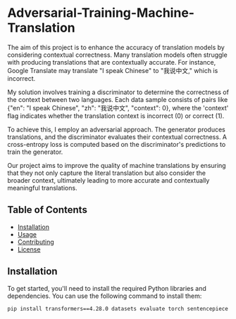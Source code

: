 # Adversarial-Training-Machine-Translation
The aim of this project is to enhance the accuracy of translation models by considering contextual correctness. Many translation models often struggle with producing translations that are contextually accurate. For instance, Google Translate may translate "I speak Chinese" to "我说中文," which is incorrect.

My solution involves training a discriminator to determine the correctness of the context between two languages. Each data sample consists of pairs like {"en": "I speak Chinese", "zh": "我说中文", "context": 0}, where the 'context' flag indicates whether the translation context is incorrect (0) or correct (1).

To achieve this, I employ an adversarial approach. The generator produces translations, and the discriminator evaluates their contextual correctness. A cross-entropy loss is computed based on the discriminator's predictions to train the generator.

Our project aims to improve the quality of machine translations by ensuring that they not only capture the literal translation but also consider the broader context, ultimately leading to more accurate and contextually meaningful translations.

## Table of Contents

- [Installation](#installation)
- [Usage](#usage)
- [Contributing](#contributing)
- [License](#license)

## Installation

To get started, you'll need to install the required Python libraries and dependencies. You can use the following command to install them:

```bash
pip install transformers==4.28.0 datasets evaluate torch sentencepiece tokenizers sacrebleu
```


